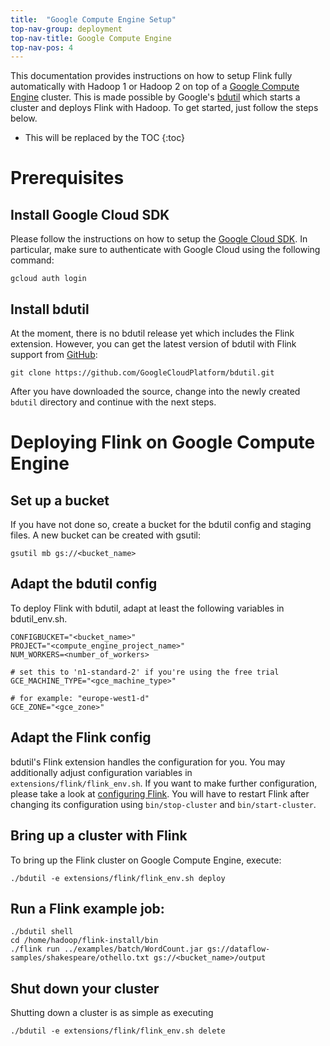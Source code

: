 ```yaml
---
title:  "Google Compute Engine Setup"
top-nav-group: deployment
top-nav-title: Google Compute Engine
top-nav-pos: 4
---
```

<!--
Licensed to the Apache Software Foundation (ASF) under one
or more contributor license agreements.  See the NOTICE file
distributed with this work for additional information
regarding copyright ownership.  The ASF licenses this file
to you under the Apache License, Version 2.0 (the
"License"); you may not use this file except in compliance
with the License.  You may obtain a copy of the License at

  http://www.apache.org/licenses/LICENSE-2.0

Unless required by applicable law or agreed to in writing,
software distributed under the License is distributed on an
"AS IS" BASIS, WITHOUT WARRANTIES OR CONDITIONS OF ANY
KIND, either express or implied.  See the License for the
specific language governing permissions and limitations
under the License.
-->


This documentation provides instructions on how to setup Flink fully automatically with Hadoop 1 or Hadoop 2 on top of a [Google Compute Engine](https://cloud.google.com/compute/) cluster. This is made possible by Google's [bdutil](https://cloud.google.com/hadoop/bdutil) which starts a cluster and deploys Flink with Hadoop. To get started, just follow the steps below.

* This will be replaced by the TOC
{:toc}

# Prerequisites

## Install Google Cloud SDK

Please follow the instructions on how to setup the [Google Cloud SDK](https://cloud.google.com/sdk/). In particular, make sure to authenticate with Google Cloud using the following command:

    gcloud auth login

## Install bdutil

At the moment, there is no bdutil release yet which includes the Flink
extension. However, you can get the latest version of bdutil with Flink support
from [GitHub](https://github.com/GoogleCloudPlatform/bdutil):

    git clone https://github.com/GoogleCloudPlatform/bdutil.git

After you have downloaded the source, change into the newly created `bdutil` directory and continue with the next steps.

# Deploying Flink on Google Compute Engine

## Set up a bucket

If you have not done so, create a bucket for the bdutil config and staging files. A new bucket can be created with gsutil:

    gsutil mb gs://<bucket_name>

## Adapt the bdutil config

To deploy Flink with bdutil, adapt at least the following variables in
bdutil_env.sh.

    CONFIGBUCKET="<bucket_name>"
    PROJECT="<compute_engine_project_name>"
    NUM_WORKERS=<number_of_workers>

    # set this to 'n1-standard-2' if you're using the free trial
    GCE_MACHINE_TYPE="<gce_machine_type>"

    # for example: "europe-west1-d"
    GCE_ZONE="<gce_zone>"

## Adapt the Flink config

bdutil's Flink extension handles the configuration for you. You may additionally adjust configuration variables in `extensions/flink/flink_env.sh`. If you want to make further configuration, please take a look at [configuring Flink](config.html). You will have to restart Flink after changing its configuration using `bin/stop-cluster` and `bin/start-cluster`.

## Bring up a cluster with Flink

To bring up the Flink cluster on Google Compute Engine, execute:

    ./bdutil -e extensions/flink/flink_env.sh deploy

## Run a Flink example job:

    ./bdutil shell
    cd /home/hadoop/flink-install/bin
    ./flink run ../examples/batch/WordCount.jar gs://dataflow-samples/shakespeare/othello.txt gs://<bucket_name>/output

## Shut down your cluster

Shutting down a cluster is as simple as executing

    ./bdutil -e extensions/flink/flink_env.sh delete
